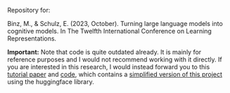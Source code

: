 Repository  for:

Binz, M., & Schulz, E. (2023, October). Turning large language models into cognitive models. In The Twelfth International Conference on Learning Representations.


**Important:** Note that code is quite outdated already. It is mainly for reference purposes and I would not recommend working with it directly. If you are interested in this research, I would instead forward you to this [tutorial paper](https://osf.io/preprints/psyarxiv/f7stn) and [code](
https://github.com/Zak-Hussain/LLM4BeSci), which contains a [simplified  version of this project](https://github.com/Zak-Hussain/LLM4BeSci/tree/main/choice) using the huggingface library.  




